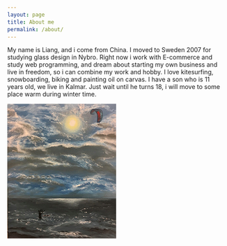 ```yaml
---
layout: page
title: About me
permalink: /about/
---
```


My name is Liang, and i come from China. I moved to Sweden 2007 for studying glass design in Nybro. Right now i work with E-commerce and study web programming, and dream about starting my own business and live in freedom, so i can combine my work and hobby. I love kitesurfing, snowboarding, biking and painting oil on carvas. I have a son who is 11 years old, we live in Kalmar. Just wait until he turns 18, i will move to some place warm during winter time.




![alt hagapark](/image/hagapark.jpg)